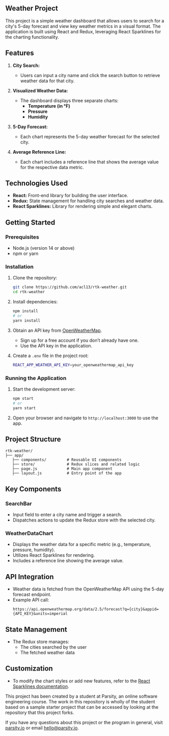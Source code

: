 ## Weather Project

This project is a simple weather dashboard that allows users to search for a city's 5-day forecast and view key weather metrics in a visual format. The application is built using React and Redux, leveraging React Sparklines for the charting functionality.

## Features

1. **City Search:**

   - Users can input a city name and click the search button to retrieve weather data for that city.

2. **Visualized Weather Data:**

   - The dashboard displays three separate charts:
     - **Temperature (in °F)**
     - **Pressure**
     - **Humidity**

3. **5-Day Forecast:**

   - Each chart represents the 5-day weather forecast for the selected city.

4. **Average Reference Line:**
   - Each chart includes a reference line that shows the average value for the respective data metric.

## Technologies Used

- **React:** Front-end library for building the user interface.
- **Redux:** State management for handling city searches and weather data.
- **React Sparklines:** Library for rendering simple and elegant charts.

## Getting Started

### Prerequisites

- Node.js (version 14 or above)
- npm or yarn

### Installation

1. Clone the repository:

   ```bash
   git clone https://github.com/acl13/rtk-weather.git
   cd rtk-weather
   ```

2. Install dependencies:

   ```bash
   npm install
   # or
   yarn install
   ```

3. Obtain an API key from [OpenWeatherMap](https://openweathermap.org/api).

   - Sign up for a free account if you don’t already have one.
   - Use the API key in the application.

4. Create a `.env` file in the project root:
   ```bash
   REACT_APP_WEATHER_API_KEY=your_openweathermap_api_key
   ```

### Running the Application

1. Start the development server:

   ```bash
   npm start
   # or
   yarn start
   ```

2. Open your browser and navigate to `http://localhost:3000` to use the app.

## Project Structure

```
rtk-weather/
├── app/
   ├── components/         # Reusable UI components
   ├── store/              # Redux slices and related logic
   ├── page.js             # Main app component
   ├── layout.js           # Entry point of the app
```

## Key Components

### SearchBar

- Input field to enter a city name and trigger a search.
- Dispatches actions to update the Redux store with the selected city.

### WeatherDataChart

- Displays the weather data for a specific metric (e.g., temperature, pressure, humidity).
- Utilizes React Sparklines for rendering.
- Includes a reference line showing the average value.

## API Integration

- Weather data is fetched from the OpenWeatherMap API using the 5-day forecast endpoint.
- Example API call:
  ```
  https://api.openweathermap.org/data/2.5/forecast?q={city}&appid={API_KEY}&units=imperial
  ```

## State Management

- The Redux store manages:
  - The cities searched by the user
  - The fetched weather data

## Customization

- To modify the chart styles or add new features, refer to the [React Sparklines documentation](https://github.com/borisyankov/react-sparklines).

This project has been created by a student at Parsity, an online software engineering course. The work in this repository is wholly of the student based on a sample starter project that can be accessed by looking at the repository that this project forks.

If you have any questions about this project or the program in general, visit [parsity.io](https://parsity.io/) or email hello@parsity.io.
